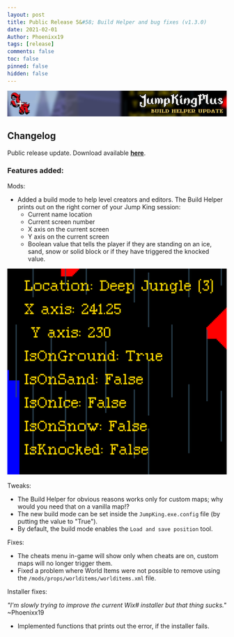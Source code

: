 ```yaml
---
layout: post
title: Public Release 5&#58; Build Helper and bug fixes (v1.3.0)
date: 2021-02-01
Author: Phoenixx19
tags: [release]
comments: false
toc: false
pinned: false
hidden: false
---
```


![Build Helper Update](https://github.com/Phoenixx19/JumpKingPlus/raw/www/images/Banner130.png)

## Changelog

Public release update.
Download available [**here**](https://github.com/Phoenixx19/JumpKingPlus/releases/tag/v1.3.0). <!-- more -->

### Features added:
Mods:
- Added a build mode to help level creators and editors. The Build Helper prints out on the right corner of your Jump King session:
    - Current name location
    - Current screen number
    - X axis on the current screen
    - Y axis on the current screen
    - Boolean value that tells the player if they are standing on an ice, sand, snow or solid block or if they have triggered the knocked value.

![The thing](https://github.com/Phoenixx19/JumpKingPlus/raw/www/images/BuildHelper.png)

Tweaks:
- The Build Helper for obvious reasons works only for custom maps; why would you need that on a vanilla map!?
- The new build mode can be set inside the `JumpKing.exe.config` file (by putting the value to "True").
- By default, the build mode enables the `Load and save position` tool.

Fixes:
- The cheats menu in-game will show only when cheats are on, custom maps will no longer trigger them.
- Fixed a problem where World Items were not possible to remove using the `/mods/props/worlditems/worlditems.xml` file.

Installer fixes:

*"I'm slowly trying to improve the current Wix# installer but that thing sucks."* ~Phoenixx19

- Implemented functions that prints out the error, if the installer fails.